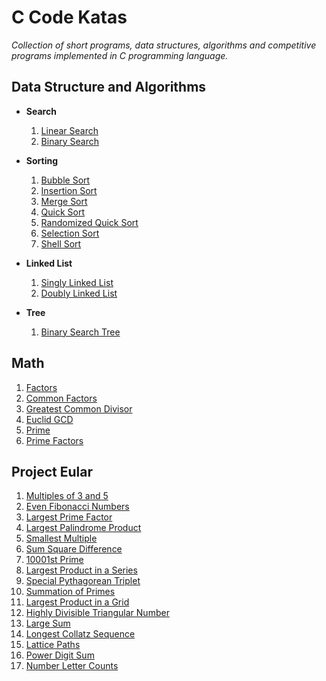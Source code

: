 # C Code Katas
_Collection of short programs, data structures, algorithms and competitive programs implemented in C programming language._

Data Structure and Algorithms
-----------------------------

- **Search**
  1. [Linear Search](DSA/Search/linear_search.c)
  2. [Binary Search](DSA/Search/binary_search.c)
  
- **Sorting**
  1. [Bubble Sort](DSA/Sorting/bubble_sort.c)
  2. [Insertion Sort](DSA/Sorting/insertion_sort.c)
  3. [Merge Sort](DSA/Sorting/merge_sort.c)
  4. [Quick Sort](DSA/Sorting/quick_sort.c)
  5. [Randomized Quick Sort](DSA/Sorting/randomized_quick_sort.c)
  6. [Selection Sort](DSA/Sorting/selection_sort.c)
  7. [Shell Sort](DSA/Sorting/shell_sort.c)

- **Linked List**
  1. [Singly Linked List](DSA/LinkedList/singly_linked_list.c)
  2. [Doubly Linked List](DSA/LinkedList/doubly_linked_list.c)
  
- **Tree**
  1. [Binary Search Tree](DSA/Tree/binary_search_tree.c)
  
  
Math
----
1. [Factors](Math/factors.c)
2. [Common Factors](Math/common_factors.c)
3. [Greatest Common Divisor](Math/gcd.c)
4. [Euclid GCD](Math/euclid_gcd.c)
5. [Prime](Math/is_prime.c)
6. [Prime Factors](Math/prime_factors.c)

Project Eular
----------------------
1. [Multiples of 3 and 5](Eular/sum_of_multiples_of_3_5.c)
2. [Even Fibonacci Numbers](Eular/fibonacci_series.c)
3. [Largest Prime Factor](Math/prime_factors.c)
4. [Largest Palindrome Product](Eular/palindrome_of_numbers.c)
5. [Smallest Multiple](Eular/smallest_multiple.c)
6. [Sum Square Difference](Eular/sum_square_difference.c)
7. [10001st Prime](Eular/sieve_of_eratosthenes.c)
8. [Largest Product in a Series](Eular/largest_product_in_series.c)
9. [Special Pythagorean Triplet](Eular/special_pythagorean_triplet.c)
10. [Summation of Primes](Eular/sieve_of_eratosthenes.c)
11. [Largest Product in a Grid](Eular/largest_product_in_grid.c)
12. [Highly Divisible Triangular Number](Eular/highly_divisible_triangular_number.c)
13. [Large Sum](Eular/large_sum.c)
14. [Longest Collatz Sequence](Eular/longest_collatz_sequence.c)
15. [Lattice Paths](Eular/lattice_paths.c)
16. [Power Digit Sum](Eular/power_digit_sum.c)
17. [Number Letter Counts](Eular/number_to_words_and_letters_count.c)
